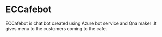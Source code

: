# ECCafebot
ECCafebot is chat bot created using Azure bot service and Qna maker .It gives menu to the customers coming to the cafe.
